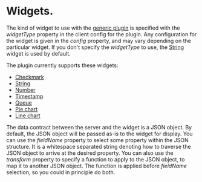 # Widgets.

The kind of widget to use with the [generic plugin](../generic) is specified with the *widgetType* property in the client config for the plugin. Any configuration for the widget is given in the *config* property, and may vary depending on the particular widget. If you don't specify the *widgetType* to use, the [String](string) widget is used by default.

The plugin currently supports these widgets:

* [Checkmark](checkmark)
* [String](string)
* [Number](number)
* [Timestamp](timestamp)
* [Queue](queue)
* [Pie chart](piechart)
* [Line chart](linechart)

The data contract between the server and the widget is a JSON object. By default, the JSON object will be passed as-is to the widget for display. You can use the *fieldName* property to select some property within the JSON structure. It is a whitespace separated string denoting how to traverse the JSON object to arrive at the desired property. You can also use the *transform* property to specify a function to apply to the JSON object, to map it to another JSON object. The function is applied before *fieldName* selection, so you could in principle do both.
